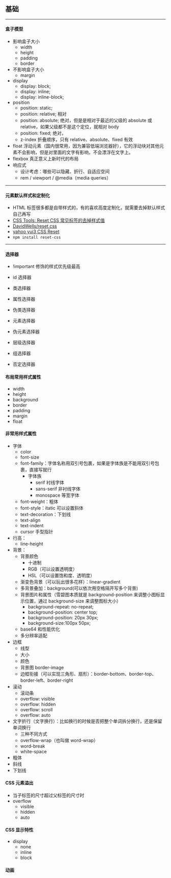 
## 基础


-------------------------------------------------------------------


#### 盒子模型

- 影响盒子大小
    - width
    - height
    - padding
    - border
- 不影响盒子大小
    - margin
- display
    - display: block;
    - display: inline;
    - display: inline-block;
- position
    - position: static;
    - position: relative; 相对
    - position: absolute; 绝对，但是是相对于最近的父级的 absolute 或 relative，如果父级都不是这个定位，就相对 body
    - position: fixed; 绝对，
    - z-index 折叠顺序，只有 relative、absolute、fixed 有效
- float 浮动元素（国内很常用，因为兼容低端浏览器好），它的浮动块对其他元素不会影响，但是对里面的文字有影响，不会漂浮在文字上。
- flexbox 真正意义上新时代的布局
- 响应式
    - 设计考虑：哪些可以隐藏、折行、自适应空间
    - rem / viewport / @media（media queries）

-------------------------------------------------------------------

#### 元素默认样式和定制化

- HTML 标签很多都是自带样式的，有的喜欢高度定制化，就需要去掉默认样式自己再写
- [CSS Tools: Reset CSS 常见标签的去掉样式值](https://meyerweb.com/eric/tools/css/reset/)
- [DavidWells/reset.css](https://gist.github.com/DavidWells/18e73022e723037a50d6)
- [yahoo yui3 CSS Reset](https://clarle.github.io/yui3/yui/docs/cssreset/)
- `npm install reset-css`

-------------------------------------------------------------------

#### 选择器

- !important 修饰的样式优先级最高
- id 选择器

- 类选择器
- 属性选择器
- 伪类选择器

- 元素选择器
- 伪元素选择器

- 层级选择器
- 组选择器
- 否定选择器

#### 布局常用样式属性

- width
- height
- background
- border
- padding
- margin
- float

#### 非常用样式属性

- 字体
    - color
    - font-size
    - font-family：字体名称用双引号包裹，如果是字体族是不能用双引号包裹，直接写就行
        - 字体族
            - serif 衬线字体
            - sans-serif 非衬线字体
            - monospace 等宽字体
    - font-weight：粗体
    - font-style：itatic 可以设置斜体
    - text-decoration：下划线
    - text-align
    - text-indent
    - cursor 手型指针
- 行高：
    - line-height
- 背景：
    - 背景颜色
        - 十进制
        - RGB（可以设置透明度）
        - HSL（可以设置饱和度、透明度）
    - 渐变色背景（可以玩出很多花样）：linear-gradient
    - 多背景叠加：background(可以依次用空格隔开写多个背景)
    - 背景图片和属性（雪碧图本质就是 background-position 来调整小图标显示位置，通过 background-size 来调整图标大小）
        - background-repeat: no-repeat;
        - background-position: center top;
        - background-position: 20px 30px;
        - background-size:100px 50px;
    - base64 和性能优化
    - 多分辨率适配
- 边框
    - 线型
    - 大小
    - 颜色
    - 背景图 border-image
    - 边框衔接（可以实现三角形、扇形）：border-bottom、border-top、border-left、border-right
- 滚动
    - 滚动条
    - overflow: visible
    - overflow: hidden
    - overflow: scroll
    - overflow: auto
- 文字折行（文字换行）：比如换行的时候是否把整个单词拆分换行，还是保留单词换行
    - 三种不同方式
    - overflow-wrap（也叫做 word-wrap）
    - word-break
    - white-space
- 粗体
- 斜线
- 下划线



#### CSS 元素溢出

- 当子标签的尺寸超过父标签的尺寸时
- overflow
    - visible
    - hidden
    - auto

#### CSS 显示特性

- display
    - none
    - inline
    - block

#### 动画























